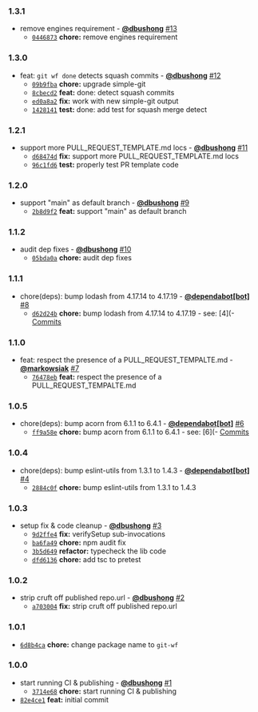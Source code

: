 ### 1.3.1

* remove engines requirement - **[@dbushong](https://github.com/dbushong)** [#13](https://github.com/groupon/git-workflow/pull/13)
  - [`0446873`](https://github.com/groupon/git-workflow/commit/0446873afcaa269e288b5534236715a82cabba8e) **chore:** remove engines requirement


### 1.3.0

* feat: `git wf done` detects squash commits - **[@dbushong](https://github.com/dbushong)** [#12](https://github.com/groupon/git-workflow/pull/12)
  - [`09b9fba`](https://github.com/groupon/git-workflow/commit/09b9fba9a602935c92fb7f7c13b5d355bfb54829) **chore:** upgrade simple-git
  - [`8cbecd2`](https://github.com/groupon/git-workflow/commit/8cbecd292f838182205770d18cdbb196173496a8) **feat:** done: detect squash commits
  - [`ed0a8a2`](https://github.com/groupon/git-workflow/commit/ed0a8a2f7c6940b7a8cc7a966a9e9b73fd52577b) **fix:** work with new simple-git output
  - [`1428141`](https://github.com/groupon/git-workflow/commit/14281415ee13156f94b7e94fda3fc8ac4e852ed9) **test:** done: add test for squash merge detect


### 1.2.1

* support more PULL_REQUEST_TEMPLATE.md locs - **[@dbushong](https://github.com/dbushong)** [#11](https://github.com/groupon/git-workflow/pull/11)
  - [`d68474d`](https://github.com/groupon/git-workflow/commit/d68474d76de0e5da1b0e2d203ab05092997db885) **fix:** support more PULL_REQUEST_TEMPLATE.md locs
  - [`96c1fd6`](https://github.com/groupon/git-workflow/commit/96c1fd6813e089674d8f5d97f790aca0beafd79c) **test:** properly test PR template code


### 1.2.0

* support "main" as default branch - **[@dbushong](https://github.com/dbushong)** [#9](https://github.com/groupon/git-workflow/pull/9)
  - [`2b8d9f2`](https://github.com/groupon/git-workflow/commit/2b8d9f23002375b941bc2a472b945f1f32995fee) **feat:** support "main" as default branch


### 1.1.2

* audit dep fixes - **[@dbushong](https://github.com/dbushong)** [#10](https://github.com/groupon/git-workflow/pull/10)
  - [`05bda0a`](https://github.com/groupon/git-workflow/commit/05bda0a1a307067ae529489b6ea83db3b061820f) **chore:** audit dep fixes


### 1.1.1

* chore(deps): bump lodash from 4.17.14 to 4.17.19 - **[@dependabot[bot]](https://github.com/apps/dependabot)** [#8](https://github.com/groupon/git-workflow/pull/8)
  - [`d62d24b`](https://github.com/groupon/git-workflow/commit/d62d24b8ef34f635d73fa21c2b70ac79adb29d41) **chore:** bump lodash from 4.17.14 to 4.17.19 - see: [4](- [Commits](https://github.com/lodash/lodash/compare/4)


### 1.1.0

* feat: respect the presence of a PULL_REQUEST_TEMPALTE.md - **[@markowsiak](https://github.com/markowsiak)** [#7](https://github.com/groupon/git-workflow/pull/7)
  - [`76478eb`](https://github.com/groupon/git-workflow/commit/76478eb8caf0d7be8aef36857252d72e7b26724d) **feat:** respect the presence of a PULL_REQUEST_TEMPALTE.md


### 1.0.5

* chore(deps): bump acorn from 6.1.1 to 6.4.1 - **[@dependabot[bot]](https://github.com/apps/dependabot)** [#6](https://github.com/groupon/git-workflow/pull/6)
  - [`ff9a58e`](https://github.com/groupon/git-workflow/commit/ff9a58ef5493d1e3cc300483a0abf949fa4e7d9e) **chore:** bump acorn from 6.1.1 to 6.4.1 - see: [6](- [Commits](https://github.com/acornjs/acorn/compare/6)


### 1.0.4

* chore(deps): bump eslint-utils from 1.3.1 to 1.4.3 - **[@dependabot[bot]](https://github.com/apps/dependabot)** [#4](https://github.com/groupon/git-workflow/pull/4)
  - [`2884c0f`](https://github.com/groupon/git-workflow/commit/2884c0febd7d4634a3498531499421eb1b6e0f35) **chore:** bump eslint-utils from 1.3.1 to 1.4.3


### 1.0.3

* setup fix & code cleanup - **[@dbushong](https://github.com/dbushong)** [#3](https://github.com/groupon/git-workflow/pull/3)
  - [`9d2ffe4`](https://github.com/groupon/git-workflow/commit/9d2ffe42495fb42365de05a054bdb314bd275093) **fix:** verifySetup sub-invocations
  - [`ba6fa49`](https://github.com/groupon/git-workflow/commit/ba6fa49781bd18edbd8e3541a781a78d574664e6) **chore:** npm audit fix
  - [`3b5d649`](https://github.com/groupon/git-workflow/commit/3b5d649b1de9ab9b5f22109c67fb903f9a7b4058) **refactor:** typecheck the lib code
  - [`dfd6136`](https://github.com/groupon/git-workflow/commit/dfd61365a53fa60b3654d0466f6d2b7a1cab26f1) **chore:** add tsc to pretest


### 1.0.2

* strip cruft off published repo.url - **[@dbushong](https://github.com/dbushong)** [#2](https://github.com/groupon/git-workflow/pull/2)
  - [`a703004`](https://github.com/groupon/git-workflow/commit/a703004e7512394af21a53e75222ad658f3f48cf) **fix:** strip cruft off published repo.url


### 1.0.1

* [`6d8b4ca`](https://github.com/groupon/git-workflow/commit/6d8b4ca264793abf2d689dfd13e3020905652953) **chore:** change package name to `git-wf`


### 1.0.0

* start running CI & publishing - **[@dbushong](https://github.com/dbushong)** [#1](https://github.com/groupon/git-workflow/pull/1)
  - [`3714e68`](https://github.com/groupon/git-workflow/commit/3714e68fffb8d21310738a01ddd8624d11b19bb1) **chore:** start running CI & publishing
* [`82e4ce1`](https://github.com/groupon/git-workflow/commit/82e4ce1c6ef71f410689eaa6bf6504229f487c4f) **feat:** initial commit
